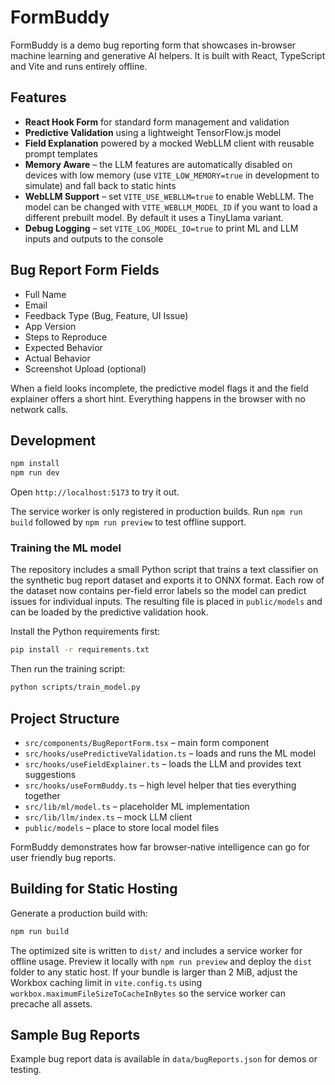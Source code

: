 # FormBuddy

FormBuddy is a demo bug reporting form that showcases in-browser machine learning and generative AI helpers. It is built with React, TypeScript and Vite and runs entirely offline.

## Features

- **React Hook Form** for standard form management and validation
- **Predictive Validation** using a lightweight TensorFlow.js model
- **Field Explanation** powered by a mocked WebLLM client with reusable prompt templates
- **Memory Aware** – the LLM features are automatically disabled on devices with low memory (use `VITE_LOW_MEMORY=true` in development to simulate) and fall back to static hints
- **WebLLM Support** – set `VITE_USE_WEBLLM=true` to enable WebLLM. The model can
  be changed with `VITE_WEBLLM_MODEL_ID` if you want to load a different
  prebuilt model. By default it uses a TinyLlama variant.
- **Debug Logging** – set `VITE_LOG_MODEL_IO=true` to print ML and LLM inputs and outputs to the console

## Bug Report Form Fields

- Full Name
- Email
- Feedback Type (Bug, Feature, UI Issue)
- App Version
- Steps to Reproduce
- Expected Behavior
- Actual Behavior
- Screenshot Upload (optional)

When a field looks incomplete, the predictive model flags it and the field explainer offers a short hint. Everything happens in the browser with no network calls.

## Development

```bash
npm install
npm run dev
```

Open `http://localhost:5173` to try it out.

The service worker is only registered in production builds. Run `npm run build`
followed by `npm run preview` to test offline support.

### Training the ML model

The repository includes a small Python script that trains a text
classifier on the synthetic bug report dataset and exports it to ONNX
format. Each row of the dataset now contains per-field error labels so
the model can predict issues for individual inputs. The resulting file
is placed in `public/models` and can be loaded by the predictive
validation hook.

Install the Python requirements first:

```bash
pip install -r requirements.txt
```

Then run the training script:

```bash
python scripts/train_model.py
```

## Project Structure

- `src/components/BugReportForm.tsx` – main form component
- `src/hooks/usePredictiveValidation.ts` – loads and runs the ML model
- `src/hooks/useFieldExplainer.ts` – loads the LLM and provides text suggestions
- `src/hooks/useFormBuddy.ts` – high level helper that ties everything together
- `src/lib/ml/model.ts` – placeholder ML implementation
- `src/lib/llm/index.ts` – mock LLM client
- `public/models` – place to store local model files

FormBuddy demonstrates how far browser‑native intelligence can go for user friendly bug reports.

## Building for Static Hosting

Generate a production build with:

```bash
npm run build
```

The optimized site is written to `dist/` and includes a service worker for offline usage. Preview it locally with `npm run preview` and deploy the `dist` folder to any static host.
If your bundle is larger than 2 MiB, adjust the Workbox caching limit in
`vite.config.ts` using `workbox.maximumFileSizeToCacheInBytes` so the service
worker can precache all assets.

## Sample Bug Reports

Example bug report data is available in `data/bugReports.json` for demos or testing.
